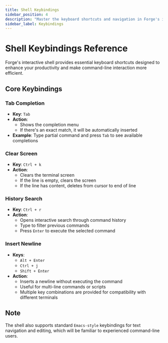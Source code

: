 ```yaml
---
title: Shell Keybindings
sidebar_position: 4
description: "Master the keyboard shortcuts and navigation in Forge's interactive shell"
sidebar_label: Keybindings
---
```


# Shell Keybindings Reference

Forge's interactive shell provides essential keyboard shortcuts designed to enhance your productivity and make command-line interaction more efficient.

## Core Keybindings

### Tab Completion
- **Key**: `Tab`
- **Action**: 
  - Shows the completion menu
  - If there's an exact match, it will be automatically inserted
- **Example**: Type partial command and press `Tab` to see available completions

### Clear Screen
- **Key**: `Ctrl + k`
- **Action**: 
  - Clears the terminal screen
  - If the line is empty, clears the screen
  - If the line has content, deletes from cursor to end of line

### History Search
- **Key**: `Ctrl + r`
- **Action**: 
  - Opens interactive search through command history
  - Type to filter previous commands
  - Press `Enter` to execute the selected command

### Insert Newline
- **Keys**: 
  - `Alt + Enter`
  - `Ctrl + j`
  - `Shift + Enter`
- **Action**: 
  - Inserts a newline without executing the command
  - Useful for multi-line commands or scripts
  - Multiple key combinations are provided for compatibility with different terminals

## Note
The shell also supports standard `Emacs-style` keybindings for text navigation and editing, which will be familiar to experienced command-line users.
